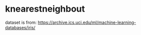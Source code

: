 # knearestneighbout




dataset is from: https://archive.ics.uci.edu/ml/machine-learning-databases/iris/